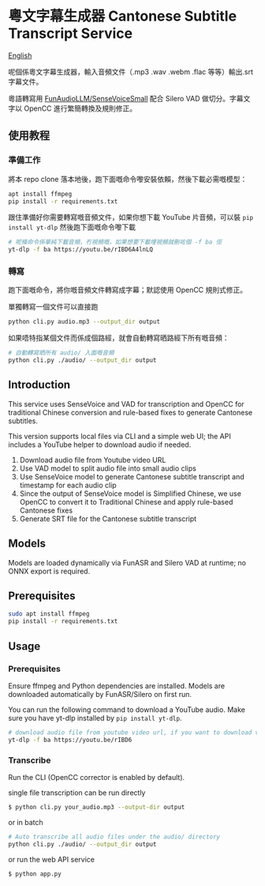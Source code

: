 # 粵文字幕生成器 Cantonese Subtitle Transcript Service

[English](#introduction)

呢個係粵文字幕生成器，輸入音頻文件（.mp3 .wav .webm .flac 等等）輸出.srt 字幕文件。

粵語轉寫用 [FunAudioLLM/SenseVoiceSmall](https://huggingface.co/FunAudioLLM/SenseVoiceSmall) 配合 Silero VAD 做切分。字幕文字以 OpenCC 進行繁簡轉換及規則修正。

## 使用教程

### 準備工作

將本 repo clone 落本地後，跑下面嘅命令嚟安裝依賴，然後下載必需嘅模型：

```bash
apt install ffmpeg
pip install -r requirements.txt
```

跟住準備好你需要轉寫嘅音頻文件，如果你想下載 YouTube 片音頻，可以裝 `pip install yt-dlp` 然後跑下面嘅命令嚟下載

```bash
# 呢條命令係單純下載音頻，冇視頻嘅，如果想要下載埋視頻就刪咗個 -f ba 佢
yt-dlp -f ba https://youtu.be/rIBD6A4lnLQ
```

### 轉寫

跑下面嘅命令，將你嘅音頻文件轉寫成字幕；默認使用 OpenCC 規則式修正。

單獨轉寫一個文件可以直接跑

```bash
python cli.py audio.mp3 --output_dir output
```

如果唔特指某個文件而係成個路經，就會自動轉寫晒路經下所有嘅音頻：

```bash
# 自動轉寫晒所有 audio/ 入面嘅音頻
python cli.py ./audio/ --output_dir output
```

## Introduction

This service uses SenseVoice and VAD for transcription and OpenCC for traditional Chinese conversion and rule-based fixes to generate Cantonese subtitles.

This version supports local files via CLI and a simple web UI; the API includes a YouTube helper to download audio if needed.

1. Download audio file from Youtube video URL
2. Use VAD model to split audio file into small audio clips
3. Use SenseVoice model to generate Cantonese subtitle transcript and timestamp for each audio clip
4. Since the output of SenseVoice model is Simplified Chinese, we use OpenCC to convert it to Traditional Chinese and apply rule-based Cantonese fixes
5. Generate SRT file for the Cantonese subtitle transcript

## Models

Models are loaded dynamically via FunASR and Silero VAD at runtime; no ONNX export is required.

## Prerequisites

```bash
sudo apt install ffmpeg
pip install -r requirements.txt
```

## Usage

### Prerequisites

Ensure ffmpeg and Python dependencies are installed. Models are downloaded automatically by FunASR/Silero on first run.

You can run the following command to download a YouTube audio. Make sure you have yt-dlp installed by `pip install yt-dlp`.

```bash
# download audio file from youtube video url, if you want to download video as well, remove -f ba
yt-dlp -f ba https://youtu.be/rIBD6
```

### Transcribe

Run the CLI (OpenCC corrector is enabled by default).

single file transcription can be run directly

```bash
$ python cli.py your_audio.mp3 --output-dir output
```

or in batch

```bash
# Auto transcribe all audio files under the audio/ directory
python cli.py ./audio/ --output_dir output
```

or run the web API service

```bash
$ python app.py
```
